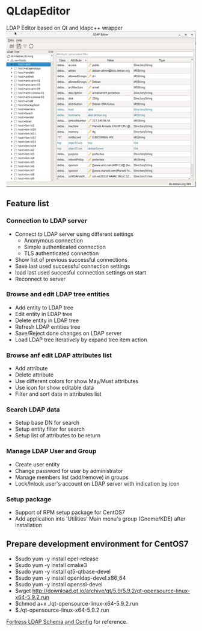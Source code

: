 # QLdapEditor
LDAP Editor based on Qt and ldapc++ wrapper
![Screenshot](screenshot.png)

## Feature list
### Connection to LDAP server
* Connect to LDAP server using different settings
  * Anonymous connection
  * Simple authenticated connection
  * TLS authenticated connection 
* Show list of previous successful connections
* Save last used successful connection settings
* load last used succesful connection settings on start
* Reconnect to server
### Browse and edit LDAP tree entities
* Add entity to LDAP tree
* Edit entity in LDAP tree
* Delete entity in LDAP tree 
* Refresh LDAP entities tree
* Save/Reject done changes on LDAP server
* Load LDAP tree iteratively by expand tree item action
### Browse anf edit LDAP attributes list
* Add attribute
* Delete attribute
* Use different colors for show May/Must attributes
* Use icon for show editable data
* Filter and sort data in attributes list
### Search LDAP data
* Setup base DN for search
* Setup entity filter for search
* Setup list of attributes to be return
### Manage LDAP User and Group 
* Create user entity
* Change password for user by administrator
* Manage members list (add/remove) in groups
* Lock/Inlock user's account on LDAP server with indication by icon
### Setup package
* Support of RPM setup package for CentOS7
* Add application into 'Utilities' Main menu's group (Gnome/KDE) after installation 
 


## Prepare development environment for CentOS7
- $sudo yum -y install epel-release
- $sudo yum -y install cmake3
- $sudo yum -y install qt5-qtbase-devel
- $sudo yum -y install openldap-devel.x86_64
- $sudo yum -y install openssl-devel
- $wget http://download.qt.io/archive/qt/5.9/5.9.2/qt-opensource-linux-x64-5.9.2.run
- $chmod a+x ./qt-opensource-linux-x64-5.9.2.run
- $./qt-opensource-linux-x64-5.9.2.run

[Fortress LDAP Schema and Config](https://github.com/apache/directory-fortress-core/tree/master/ldap) for reference.
